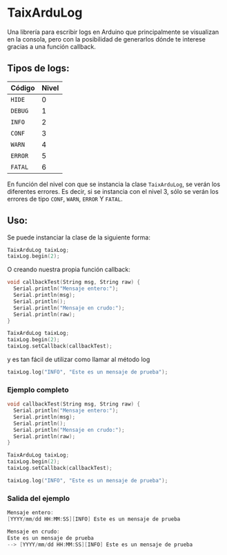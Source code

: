 # TaixArduLog

Una librería para escribir logs en Arduino que principalmente se visualizan en la consola, pero con la posibilidad de generarlos dónde te interese gracias a una función callback.

## Tipos de logs:
| Código 	| Nivel |
|---	    |---	  |
| `HIDE`  |0  	  |
| `DEBUG` |1  	  |
| `INFO` 	|2  	  |
| `CONF` 	|3  	  |
| `WARN`  |4  	  |
| `ERROR` |5  	  |
| `FATAL` |6  	  |

En función del nivel con que se instancia la clase `TaixArduLog`, se verán los diferentes errores. Es decir, si se instancia con el nivel 3, sólo se verán los errores de tipo `CONF`, `WARN`, `ERROR` Y `FATAL`.


## Uso:
Se puede instanciar la clase de la siguiente forma:

``` C++
TaixArduLog taixLog;
taixLog.begin(2);
```

O creando nuestra propia función callback:

``` C++
void callbackTest(String msg, String raw) {
  Serial.println("Mensaje entero:");
  Serial.println(msg);
  Serial.println();
  Serial.println("Mensaje en crudo:");
  Serial.println(raw);
}

TaixArduLog taixLog;
taixLog.begin(2);
taixLog.setCallback(callbackTest);
```

y es tan fácil de utilizar como llamar al método log

``` C++
taixLog.log("INFO", "Este es un mensaje de prueba");
```


### Ejemplo completo

``` C++
void callbackTest(String msg, String raw) {
  Serial.println("Mensaje entero:");
  Serial.println(msg);
  Serial.println();
  Serial.println("Mensaje en crudo:");
  Serial.println(raw);
}

TaixArduLog taixLog;
taixLog.begin(2);
taixLog.setCallback(callbackTest);

taixLog.log("INFO", "Este es un mensaje de prueba");
```

### Salida del ejemplo

``` C++
Mensaje entero:
[YYYY/mm/dd HH:MM:SS][INFO] Este es un mensaje de prueba

Mensaje en crudo:
Este es un mensaje de prueba
--> [YYYY/mm/dd HH:MM:SS][INFO] Este es un mensaje de prueba
```